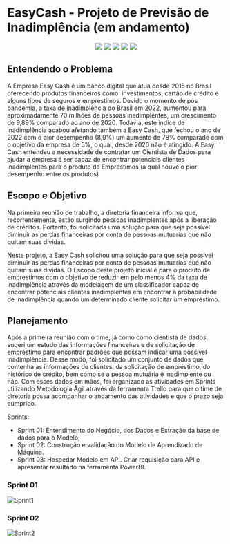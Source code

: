 # EasyCash - Projeto de Previsão de Inadimplência (em andamento)

<div align="center">
<img src="https://img.shields.io/badge/MySQL-005C84?style=for-the-badge&logo=mysql&logoColor=white"><img>
<img src="https://img.shields.io/badge/Python-14354C?style=for-the-badge&logo=python&logoColor=yellow"> </img>
<img src="https://img.shields.io/badge/scikit_learn-F7931E?style=for-the-badge&logo=scikit-learn&logoColor=white"></img>
<img src="https://img.shields.io/badge/fastapi-109989?style=for-the-badge&logo=FASTAPI&logoColor=white"> </img>
<img src="https://img.shields.io/badge/PowerBI-F2C811?style=for-the-badge&logo=Power%20BI&logoColor=black"> </img>
</div>

## Entendendo o Problema
A Empresa Easy Cash é um banco digital que atua desde 2015 no Brasil oferecendo produtos financeiros como: investimentos, cartão de crédito e alguns tipos de seguros e emprestímos. Devido o momento de pós pandemia, a taxa de inadimplência do Brasil em 2022, aumentou para aproximadamente 70 milhões de pessoas inadimplentes, um crescimento de 9,89% comparado ao ano de 2020. Todavia, este indíce de inadimplência acabou afetando também a Easy Cash, que fechou o ano de 2022 com o pior desempenho (8,9%) um aumento de 78% comparado com o objetivo da empresa de 5%, o qual, desde 2020 não é atingido.
A Easy Cash entendeu a necessidade de contratar um Cientista de Dados para ajudar a empresa á ser capaz de encontrar potenciais clientes inadimplentes para o produto de Emprestímos (a qual houve o pior desempenho entre os produtos)

## Escopo e Objetivo
Na primeira reunião de trabalho, a diretoria financeira informa que, recorrentemente, estão surgindo pessoas inadimplentes após a liberação de créditos. Portanto, foi solicitada uma solução para que seja possível diminuir as perdas financeiras por conta de pessoas mutuarias que não quitam suas dívidas.

Neste projeto, a Easy Cash solicitou uma solução para que seja possível diminuir as perdas financeiras por conta de pessoas mutuarias que não quitam suas dívidas. O Escopo deste projeto inicial é para o produto de emprestímos com o objetivo de reduzir em pelo menos 4% da taxa de inadimplência através da modelagem de um classificador capaz de encontrar potenciais clientes inadimplentes em encontrar a probabilidade de inadimplência quando um determinado cliente solicitar um empréstimo.

## Planejamento
Após a primeira reunião com o time, já como como cientista de dados, sugeri um estudo das informações financeiras e de solicitação de empréstimo para encontrar padrões que possam indicar uma possível inadimplência. Desse modo, foi solicitado um conjunto de dados que contenha as informações de clientes, da solicitação de empréstimo, do histórico de crédito, bem como se a pessoa mutuária é inadimplente ou não. Com esses dados em mãos, foi organizado as atividades em Sprints utilizando Metodologia Ágil através da ferramenta Trello para que o time de diretoria possa acompanhar o andamento das atividades e que o prazo seja cumprido.

Sprints:
- Sprint 01: Entendimento do Negócio, dos Dados e Extração da base de dados para o Modelo;
- Sprint 02: Construção e validação do Modelo de Aprendizado de Máquina. 
- Sprint 03: Hospedar Modelo em API. Criar requisição para API e apresentar resultado na ferramenta PowerBI.

### Sprint 01
![Sprint1](https://user-images.githubusercontent.com/97552106/213252913-2377a57c-b470-4da3-b893-d1e2f0b37615.png)



### Sprint 02
![Sprint2](https://user-images.githubusercontent.com/97552106/213250606-294c34df-b518-4583-95bc-d77cafd5af62.png)



